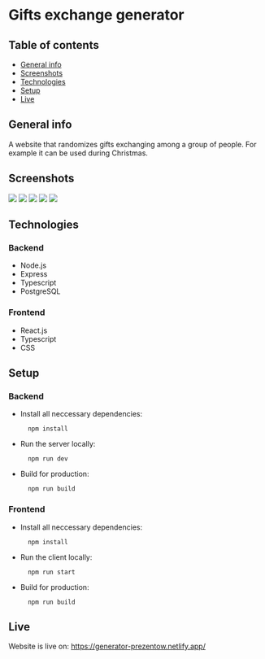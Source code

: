 # Gifts exchange generator

## Table of contents
* [General info](#general-info)
* [Screenshots](#screenshots)
* [Technologies](#technologies)
* [Setup](#setup)
* [Live](#live)

## General info
A website that randomizes gifts exchanging among a group of people. For example it can be used during Christmas. 

## Screenshots
<img src="https://i.imgur.com/tLcdjTE.png"/>
<img src="https://i.imgur.com/YvpiUiQ.png"/>
<img src="https://i.imgur.com/MhFYf7M.png"/>
<img src="https://i.imgur.com/5NcPLQQ.png"/>
<img src="https://i.imgur.com/6OUmv75.png"/>

## Technologies 

### Backend
* Node.js
* Express
* Typescript
* PostgreSQL
### Frontend
* React.js
* Typescript
* CSS

## Setup

### Backend

* Install all neccessary dependencies:<br/>

        npm install

* Run the server locally:<br/>
   
        npm run dev

* Build for production:<br/>
 
        npm run build
        
### Frontend

* Install all neccessary dependencies:<br/>

        npm install
        
* Run the client locally:<br/>

	    npm run start

* Build for production:<br/>

        npm run build

## Live
Website is live on:
 https://generator-prezentow.netlify.app/
